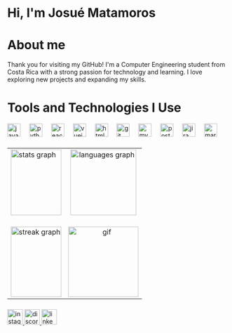 # Hi, I'm Josué Matamoros

# About me 
Thank you for visiting my GitHub! I'm a Computer Engineering student from Costa Rica with a strong passion for technology and learning. I love exploring new projects and expanding my skills.

# Tools and Technologies I Use

<div align="left">
  <img src="https://cdn.jsdelivr.net/gh/devicons/devicon/icons/java/java-original.svg" height="30" alt="java logo"  />
  <img width="12" />
  <img src="https://cdn.jsdelivr.net/gh/devicons/devicon/icons/python/python-original.svg" height="30" alt="python logo"  />
  <img width="12" />
  <img src="https://cdn.jsdelivr.net/gh/devicons/devicon/icons/react/react-original.svg" height="30" alt="react logo"  />
  <img width="12" />
  <img src="https://cdn.jsdelivr.net/gh/devicons/devicon/icons/vuejs/vuejs-original.svg" height="30" alt="vuejs logo"  />
  <img width="12" />
  <img src="https://cdn.jsdelivr.net/gh/devicons/devicon/icons/html5/html5-original.svg" height="30" alt="html5 logo"  />
  <img width="12" />
  <img src="https://cdn.jsdelivr.net/gh/devicons/devicon/icons/git/git-original.svg" height="30" alt="git logo"  />
  <img width="12" />
  <img src="https://cdn.jsdelivr.net/gh/devicons/devicon/icons/mysql/mysql-original.svg" height="30" alt="mysql logo"  />
  <img width="12" />
  <img src="https://cdn.jsdelivr.net/gh/devicons/devicon/icons/postgresql/postgresql-original.svg" height="30" alt="postgresql logo"  />
  <img width="12" />
  <img src="https://cdn.jsdelivr.net/gh/devicons/devicon/icons/jira/jira-original.svg" height="30" alt="jira logo"  />
  <img width="12" />
  <img src="https://cdn.jsdelivr.net/gh/devicons/devicon/icons/markdown/markdown-original.svg" height="30" alt="markdown logo"  />
</div>

###
<table border="0" style="border: none; border-collapse: collapse;">
  <tr style="border: none;">
    <td style="border: none;">
      <img
        src="https://github-readme-stats.vercel.app/api?username=JosueMatamoros&hide_title=false&hide_rank=false&show_icons=true&include_all_commits=true&count_private=true&disable_animations=false&theme=dracula&locale=en&hide_border=false"
        height="150"
        style="width: 100%;"
        alt="stats graph"
      />
    </td>
    <td align="center" style="border: none;">
      <img
        src="https://github-readme-stats.vercel.app/api/top-langs?username=JosueMatamoros&locale=en&hide_title=false&layout=compact&card_width=320&langs_count=5&theme=dracula&hide_border=false"
        height="150"
        alt="languages graph"
      />
    </td>
  </tr>
  <tr style="border: none;">
    <td style="border: none;">
      <img
        src="https://github-readme-streak-stats.herokuapp.com/?user=JosueMatamoros&theme=dark&hide_border=false"
        height="160"
        style="width: 100%; margin-top: 20px;"
        alt="streak graph"
      />
    </td>
    <td align="center" style="border: none;">
      <img
        src="https://i.gifer.com/DW2c.gif"
        height="160"
        style="margin-top: 20px;"
        alt="gif"
      />
    </td>
  </tr>
</table>

###
<div align="left">
  <a href="https://www.instagram.com/jmatamoros_/" target="_blank">
    <img src="https://img.shields.io/static/v1?message=Instagram&logo=instagram&label=&color=E4405F&logoColor=white&labelColor=&style=for-the-badge" height="35" alt="instagram logo"  />
  </a>
  <a href=" https://discordapp.com/users/matamoros_" target="_blank">
    <img src="https://img.shields.io/static/v1?message=Discord&logo=discord&label=&color=7289DA&logoColor=white&labelColor=&style=for-the-badge" height="35" alt="discord logo"  />
  </a>
  <img src="https://img.shields.io/static/v1?message=LinkedIn&logo=linkedin&label=&color=0077B5&logoColor=white&labelColor=&style=for-the-badge" height="35" alt="linkedin logo"  />
</div>

###


